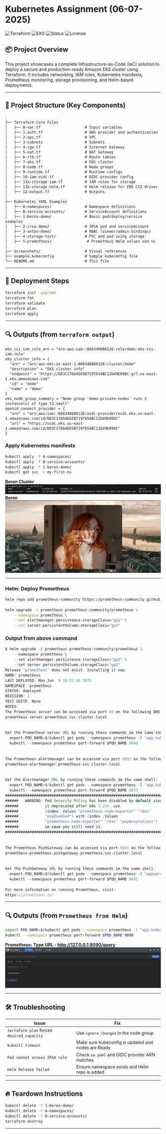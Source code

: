 # Kubernetes Assignment (06-07-2025)

![Terraform](https://img.shields.io/badge/terraform-v1.6+-blueviolet)
![EKS](https://img.shields.io/badge/EKS-AWS--Managed--Kubernetes-orange)
![Status](https://img.shields.io/badge/deployment-success-green)
![License](https://img.shields.io/badge/license-MIT-lightgrey)

## 📦 Project Overview

This project showcases a complete Infrastructure-as-Code (IaC) solution to deploy a secure and production-ready Amazon EKS cluster using Terraform. It includes networking, IAM roles, Kubernetes manifests, Prometheus monitoring, storage provisioning, and Helm-based deployments.

---

## 📁 Project Structure (Key Components)

```shell
.
├── Terraform Core Files
│   ├── 0-var.tf                    # Input variables
│   ├── 1-auth.tf                   # AWS provider and authentication
│   ├── 2-vpc.tf                    # VPC
│   ├── 3-subnets                   # Subnets
│   ├── 4-igw.tf                    # Internet Gateway
│   ├── 5-nat.tf                    # NAT Gateway
│   ├── 6-rtb.tf                    # Route tables
│   ├── 7-eks.tf                    # EKS cluster
│   ├── 8-node.tf                   # Node groups
│   ├── 9-runtime.tf                # Runtime configs
│   ├── 10-iam-oidc.tf              # OIDC provider config
│   ├── 11a-storage-iam.tf          # IAM roles for storage
│   ├── 11b-storage-helm.tf         # Helm release for EBS CSI driver
│   ├── 12-output.tf                # Outputs
│
├── Kubernetes YAML Examples
│   ├── A-namespaces/               # Namespace definitions
│   ├── B-service-accounts/         # ServiceAccount definitions
│   ├── 1-beron-demo/               # Basic pod/deploy/service examples
│   ├── 2-irsa-demo/                # IRSA pod and serviceAccount
│   ├── 3-anton-demo/               # RBAC (viewer/admin bindings)
│   ├── 4-storage-test/             # PVC and pod using storage
│   ├── 5-prometheus/                # Prometheus Helm values and ns
│
├── Screenshots/                    # Visual references
├── example.kubeconfig              # Sample kubeconfig file
└── README.md                       # This file
```

---

## 🧪 Deployment Steps

```bash
terraform init -upgrade
terraform fmt
terraform validate
terraform plan
terraform apply
```

---

## 🔍 Outputs (from `terraform output`)

```hcl
ebs_csi_iam_role_arn = "arn:aws:iam::866340886126:role/demo-ebs-csi-iam-role"
eks_cluster_info = {
  "arn" = "arn:aws:eks:us-east-1:866340886126:cluster/demo"
  "description" = "EKS cluster info"
  "endpoint" = "https://DD3C17664E65B7197654BC12D49E098C.gr7.us-east-1.eks.amazonaws.com"
  "id" = "demo"
  "name" = "demo"
}
eks_node_group_summary = "Node group 'demo-private-nodes' runs 2 instance(s) of type t3.small"
openid_connect_provider = {
  "arn" = "arn:aws:iam::866340886126:oidc-provider/oidc.eks.us-east-1.amazonaws.com/id/DD3C17664E65B7197654BC12D49E098C"
  "url" = "https://oidc.eks.us-east-1.amazonaws.com/id/DD3C17664E65B7197654BC12D49E098C"
}
```

### Apply Kubernetes manifests

```bash
kubectl apply -f A-namespaces/
kubectl apply -f B-service-accounts/
kubectl apply -f 1-beron-demo/
kubectl get svc -n my-first-ns
```

**Beron Cluster**
![Beron Cluster](/Screenshots/beron-cluster.jpg)
**Beron**
![Beron](/Screenshots/beron.jpg)

---

### Helm: Deploy Prometheus

```bash
helm repo add prometheus-community https://prometheus-community.github.io/helm-charts

helm upgrade -i prometheus prometheus-community/prometheus \
    --namespace prometheus \
    --set alertmanager.persistence.storageClass="gp2" \
    --set server.persistentVolume.storageClass="gp2"
```

### Output from above command

```groovy
$ helm upgrade -i prometheus prometheus-community/prometheus \
    --namespace prometheus \
    --set alertmanager.persistence.storageClass="gp2" \
    --set server.persistentVolume.storageClass="gp2"
Release "prometheus" does not exist. Installing it now.
NAME: prometheus
LAST DEPLOYED: Mon Jun  9 19:52:46 2025
NAMESPACE: prometheus
STATUS: deployed
REVISION: 1
TEST SUITE: None
NOTES:
The Prometheus server can be accessed via port 80 on the following DNS name from within your cluster:
prometheus-server.prometheus.svc.cluster.local


Get the Prometheus server URL by running these commands in the same shell:
  export POD_NAME=$(kubectl get pods --namespace prometheus -l "app.kubernetes.io/name=prometheus,app.kubernetes.io/instance=prometheus" -o jsonpath="{.items[0].metadata.name}")       
  kubectl --namespace prometheus port-forward $POD_NAME 9090


The Prometheus alertmanager can be accessed via port 9093 on the following DNS name from within your cluster:
prometheus-alertmanager.prometheus.svc.cluster.local


Get the Alertmanager URL by running these commands in the same shell:
  export POD_NAME=$(kubectl get pods --namespace prometheus -l "app.kubernetes.io/name=alertmanager,app.kubernetes.io/instance=prometheus" -o jsonpath="{.items[0].metadata.name}")     
  kubectl --namespace prometheus port-forward $POD_NAME 9093
#################################################################################
######   WARNING: Pod Security Policy has been disabled by default since    #####
######            it deprecated after k8s 1.25+. use                        #####
######            (index .Values "prometheus-node-exporter" "rbac"          #####
###### .          "pspEnabled") with (index .Values                         #####
######            "prometheus-node-exporter" "rbac" "pspAnnotations")       #####
######            in case you still need it.                                #####
#################################################################################


The Prometheus PushGateway can be accessed via port 9091 on the following DNS name from within your cluster:
prometheus-prometheus-pushgateway.prometheus.svc.cluster.local


Get the PushGateway URL by running these commands in the same shell:
  export POD_NAME=$(kubectl get pods --namespace prometheus -l "app=prometheus-pushgateway,component=pushgateway" -o jsonpath="{.items[0].metadata.name}")
  kubectl --namespace prometheus port-forward $POD_NAME 9091

For more information on running Prometheus, visit:
https://prometheus.io/
```

---

## 🔍 Outputs (from `Prometheus from Helm`)

```bash
export POD_NAME=$(kubectl get pods --namespace prometheus -l "app.kubernetes.io/name=prometheus,app.kubernetes.io/instance=prometheus" -o jsonpath="{.items[0].metadata.name}")
kubectl --namespace prometheus port-forward $POD_NAME 9090
```

**Prometheus: Type URL - <http://127.0.0.1:9090/query>**
![Prometheus](/Screenshots/prometheus.jpg)

---

## 🛠️ Troubleshooting

| Issue | Fix |
|-------|-----|
| `terraform plan` forces `desired_capacity` | Use `ignore_changes` in the node group |
| `kubectl timeout` | Make sure kubeconfig is updated and nodes are Ready |
| `Pod cannot access IRSA role` | Check `sa.yaml` and OIDC provider ARN matches |
| `Helm Release failed` | Ensure namespace exists and Helm repo is added |

---

## 🔥 Teardown Instructions

```bash
kubectl delete -f 1-beron-demo/
kubectl delete -f A-namespaces/
kubectl delete -f B-service-accounts/
terraform destroy
```

---
